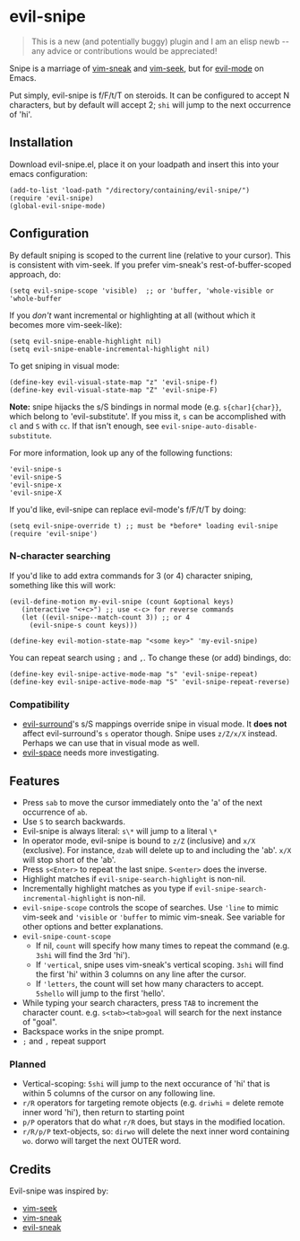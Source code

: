 # evil-snipe

> This is a new (and potentially buggy) plugin and I am an elisp newb -- any
> advice or contributions would be appreciated!

Snipe is a marriage of [vim-sneak](https://github.com/justinmk/vim-sneak) and
[vim-seek](https://github.com/goldfeld/vim-seek), but for
[evil-mode](https://gitorious.org/evil/pages/Home) on Emacs.

Put simply, evil-snipe is f/F/t/T on steroids. It can be configured to accept N
characters, but by default will accept 2; `shi` will jump to the next occurrence
of 'hi'.

## Installation

Download evil-snipe.el, place it on your loadpath and insert this into your
emacs configuration:

```elisp
(add-to-list 'load-path "/directory/containing/evil-snipe/")
(require 'evil-snipe)
(global-evil-snipe-mode)
```

## Configuration

By default sniping is scoped to the current line (relative to your cursor). This
is consistent with vim-seek. If you prefer vim-sneak's rest-of-buffer-scoped
approach, do:

```elisp
(setq evil-snipe-scope 'visible)  ;; or 'buffer, 'whole-visible or 'whole-buffer
```

If you *don't* want incremental or highlighting at all (without which it becomes
more vim-seek-like):

```elisp
(setq evil-snipe-enable-highlight nil)
(setq evil-snipe-enable-incremental-highlight nil)
```

To get sniping in visual mode:

```elisp
(define-key evil-visual-state-map "z" 'evil-snipe-f)
(define-key evil-visual-state-map "Z" 'evil-snipe-F)
```

**Note:** snipe hijacks the s/S bindings in normal mode (e.g. `s{char]{char}}`,
which belong to 'evil-substitute'. If you miss it, `s` can be accomplished with
`cl` and `S` with `cc`. If that isn't enough, see
`evil-snipe-auto-disable-substitute`.

For more information, look up any of the following functions:

```elisp
'evil-snipe-s
'evil-snipe-S
'evil-snipe-x
'evil-snipe-X
```

If you'd like, evil-snipe can replace evil-mode's f/F/t/T by doing:

```elisp
(setq evil-snipe-override t) ;; must be *before* loading evil-snipe
(require 'evil-snipe')
```

### N-character searching

If you'd like to add extra commands for 3 (or 4) character sniping, something
like this will work:

```elisp
(evil-define-motion my-evil-snipe (count &optional keys)
   (interactive "<+c>") ;; use <-c> for reverse commands
   (let ((evil-snipe--match-count 3)) ;; or 4
     (evil-snipe-s count keys)))

(define-key evil-motion-state-map "<some key>" 'my-evil-snipe)
```

You can repeat search using `;` and `,`. To change these (or add) bindings, do:

```elisp
(define-key evil-snipe-active-mode-map "s" 'evil-snipe-repeat)
(define-key evil-snipe-active-mode-map "S" 'evil-snipe-repeat-reverse)
```

### Compatibility

* [evil-surround](https://github.com/timcharper/evil-surround)'s s/S mappings
  override snipe in visual mode. It **does not** affect evil-surround's `s`
  operator though. Snipe uses `z/Z/x/X` instead. Perhaps we can use that in visual
  mode as well.
* [evil-space](https://github.com/linktohack/evil-space) needs more investigating.

## Features

  * Press `sab` to move the cursor immediately onto the 'a' of the next
    occurrence of `ab`.
  * Use `S` to search backwards.
  * Evil-snipe is always literal: `s\*` will jump to a literal `\*`
  * In operator mode, evil-snipe is bound to `z/Z` (inclusive) and `x/X`
    (exclusive). For instance, `dzab` will delete up to and including the 'ab'.
    `x/X` will stop short of the 'ab'.
  * Press `s<Enter>` to repeat the last snipe. `S<enter>` does the inverse.
  * Highlight matches if `evil-snipe-search-highlight` is non-nil.
  * Incrementally highlight matches as you type if
    `evil-snipe-search-incremental-highlight` is non-nil.
  * `evil-snipe-scope` controls the scope of searches. Use `'line` to mimic
    vim-seek and `'visible` or `'buffer` to mimic vim-sneak. See variable for
    other options and better explanations.
  * `evil-snipe-count-scope`
    * If nil, `count` will specify how many times to repeat the command (e.g.
      `3shi` will find the 3rd 'hi').
    * If `'vertical`, snipe uses vim-sneak's vertical scoping. `3shi` will
      find the first 'hi' within 3 columns on any line after the cursor.
    * If `'letters`, the count will set how many characters to accept. `5shello`
      will jump to the first 'hello'.
  * While typing your search characters, press `TAB` to increment the character
    count. e.g. `s<tab><tab>goal` will search for the next instance of "goal".
  * Backspace works in the snipe prompt.
  * `;` and `,` repeat support

### Planned

  * Vertical-scoping: `5shi` will jump to the next occurance of 'hi' that is
    within 5 columns of the cursor on any following line.
  * `r/R` operators for targeting remote objects (e.g. `driwhi` = delete remote inner word
    'hi'), then return to starting point
  * `p/P` operators that do what `r/R` does, but stays in the modified location.
  * `r/R/p/P` text-objects, so: `dirwo` will delete the next inner word containing `wo`.
    dorwo will target the next OUTER word.

## Credits

Evil-snipe was inspired by:

* [vim-seek](https://github.com/goldfeld/vim-seek)
* [vim-sneak](https://github.com/justinmk/vim-sneak)
* [evil-sneak](https://github.com/AshleyMoni/evil-sneak)

